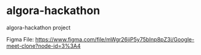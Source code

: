 # algora-hackathon
algora-hackathon project

Figma File: https://www.figma.com/file/mWgr26jiP5y75bInp8pZ3i/Google-meet-clone?node-id=3%3A4
